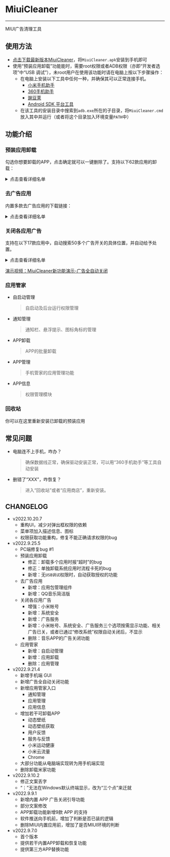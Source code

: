 # MiuiCleaner
----
MIUI广告清理工具

## 使用方法

- [点击下载最新版本MiuiCleaner](https://github.com/gucong3000/MiuiCleaner/releases/latest)，将`MiuiCleaner.apk`安装到手机即可
- 使用“预装应用卸载”功能能时，需要root权限或者ADB权限（亦即“开发者选项”中“USB 调试”），未root用户在使用该功能时请在电脑上按以下步骤操作：
	- 在电脑上安装以下工具中任何一种，并确保其可以正常连接手机。
		- [小米手机助手](http://zhushou.xiaomi.com/)
		- [360手机助手](https://sj.360.cn/)
		- [豌豆荚](https://www.wandoujia.com/)
		- [Android SDK 平台工具](https://developer.android.google.cn/studio/releases/platform-tools?hl=zh-cn)
	- 在该工具的安装目录中搜索到`adb.exe`所在的子目录，将`MiuiCleaner.cmd`放入其中并运行（或者将这个目录加入环境变量`PATH`中）

## 功能介绍
### 预装应用卸载

勾选你想要卸载的APP，点击确定就可以一键删除了。支持以下62款应用的卸载：
<details>
<summary>点击查看详细名单</summary>

- APP 外置开屏广告
	- 广告分析
	- 小米系统广告解决方案（智能服务）
- 桌面广告 APP
	- 智能助理（负一屏）
	- 信息助手（负一屏）
	- 智能出行
	- 内容中心（趣看看）
	- 百度搜索框
	- 桌面搜索框（搜索/全局搜索）
	- 桌面搜索框（Google）
- 过时的 APP
	- 悬浮球
	- 小米闻声
	- 智慧生活
- 影音类 APP
	- 音乐
	- Mi Video
	- 小米视频
	- 腾讯视频小米版
	- 爱奇艺播放器
- 天气
	- 小米天气
- 支付、电商、理财类 APP
	- 小米商城
	- 小米商城系统组件（电商助手）
	- 小米钱包
	- 米币支付
	- 小米支付
	- 小米卡包
	- 小米金融（天星金融）
	- 小米金融（天星金融）- 安全组件
	- 小米金服安全组件
	- 银联可信服务安全组件小米版
- 低使用频率 APP
	- 小米换机
	- 小米社区
	- 用户反馈
	- KLO bug反馈
	- 服务与反馈
	- 我的服务
	- 小米画报
	- 动态壁纸
	- 动态壁纸获取
	- 壁纸备份
	- 壁纸编辑器
	- 收音机（蜻蜓FM）
	- WPS Office Lite
	- 阅读（番茄免费小说）
	- 阅读（多看阅读器）
	- 小米运动健康
- 浏览器
	- 小米浏览器
	- 小米浏览器（国际版）
	- Chrome
- 内置输入法
	- 百度输入法-小米版
	- 搜狗输入法-小米版
	- 讯飞输入法-小米版
	- 小米安全键盘
- 小米游戏中心
	- 游戏中心（旧版）
	- 游戏中心
	- 游戏服务
	- 游戏中心 - pad 版
	- Joyose
- SIM 卡应用
	- 小米移动
	- 全球上网
	- 小米云流量
	- 全球上网工具插件
	- SIM卡应用
- 快应用
	- 快应用中心
	- 快应用服务框架
- 语音助手
	- 语音唤醒
	- 小爱语音(小爱同学)
	- 小爱视觉（扫一扫）
	- 小爱翻译
	- 小爱通话（AI虚拟助手）
</details>

### 去广告应用

内置多款去广告应用的下载链接：
<details>
<summary>点击查看详细名单</summary>

- [李跳跳](https://www.123pan.com/s/A6cA-edAJh)
	> 广告自动跳过工具
- [Edge](https://www.coolapk.com/apk/com.microsoft.emmx)
	> 广告可关，可与Windows的Edge互动，有网页广告屏蔽功能
- [小米浏览器](https://com-globalbrowser.cn.aptoide.com/app)
	> 国际版，广告可关，有网页广告屏蔽功能
- [讯飞输入法](https://423down.lanzouv.com/b0f24av5i)
	> Google Play版，无广告
- 软件包安装程序
	> Google版，代替MIUI的“应用包管理程序”，无广告和审查功能
- [应用包管理组件](https://zisu.lanzoum.com/iI7LGwn5xjc)
	> MIUI软件包安装程序v3.8.0，不含“纯净模式”
- [QQ音乐简洁版](https://www.coolapk.com/apk/com.tencent.qqmusiclite)
	> MIUI 音乐APP套壳的产品
- [Holi 天气](https://www.coolapk.com/apk/com.joe.holi)
	> 无广告，体较小，更漂亮，替代“小米天气”
- [ES文件浏览器](https://423down.lanzouv.com/b0f1d7s2h)
	> 修改版，去广告，代替“小米视频”和“小米音乐”
- [WPS Office Lite](https://www.32r.com/app/109976.html)
	> 国际版，无广告，替代“文档查看器”
- [知乎](https://423down.lanzouo.com/b0f2lkafe)
	> 集成“知了”，可在“知了”中关闭所有广告
- [哔哩哔哩](https://423down.lanzouv.com/b0f1gksne)
	> 集成“哔哩漫游”，可在“哔哩漫游”中关闭所有广告（需点击其版本号7次）
- [优酷视频](https://423down.lanzouv.com/b0f1avpib)
	> 修改版，去广告
- [百度贴吧](https://423down.lanzouv.com/b0f1b6q8d)
	> 修改版，去广告
- [酷安](https://423down.lanzouv.com/b0f2uzq2b)
	> 应用商店，修改版，去广告
- [AppShare](https://appshare.muge.info/)
	> 应用商店，可下载MIUI国际版中提取的APP

</details>

### 关闭各应用广告

支持在以下17款应用中，自动搜索50多个广告开关的具体位置，并自动给予处置。
<details>
<summary>点击查看详细名单</summary>

- 小米帐号
	- 关于小米帐号
		- 系统广告
			- 系统工具广告：`关闭`
- 系统安全
	- 加入“用户体验改进计划”：`关闭`
	- 自动发送诊断数据：`关闭`
	- 广告服务
		- 个性化广告推荐：`关闭`
	- 网页链接调用服务
		- 网页链接调用服务：`关闭`
- 手机管家
	- 在通知栏显示：`关闭`
	- 在线服务：`关闭`
	- 隐私设置
		- 仅在WLAN下推荐：`打开`
		- 个性化推荐：`关闭`
- 应用管理
	- 资源推荐：`关闭`
- 垃圾清理
	- 扫描内存：`关闭`
	- 推荐内容：`关闭`
	- 仅在WLAN下推荐：`打开`
- 应用商店
	- 通知设置
		- 新手帮助：`关闭`
		- 应用更新通知：`关闭`
		- 点赞消息：`关闭`
		- 评论消息：`关闭`
	- 通知栏快捷入口：`关闭`
	- 隐私设置
		- 个性化服务
			- 个性化服务：`关闭`
	- 功能设置
		- 显示福利活动：`关闭`
- 下载管理
	- 信息流设置
		- 仅在WLAN下加载：`打开`
		- 资源推荐：`关闭`
		- 热榜推荐：`关闭`
- 日历
	- 功能设置
		- 显示天气服务：`关闭`
	- 用户体验计划
		- 内容推广：`关闭`
- 时钟
	- 更多闹钟设置
		- 显示生活早报：`关闭`
- 小米社区
	- 隐私管理
		- 详情页相似推荐：`关闭`
		- 个性化广告：`关闭`
		- 信息流推荐：`关闭`
	- 关闭私信消息提醒：`打开`
- 小米天气
	- 用户体验计划
		- 天气视频卡片：`关闭`
		- 内容推广：`关闭`
- 小米视频
	- 隐私设置
		- 个性化内容推荐：`关闭`
		- 个性化广告推荐：`关闭`
	- 消息与推送
		- 未读消息提醒：`关闭`
		- 接收小米推送：`关闭`
	- 其他
		- 在线服务：`关闭`
- 音乐
	- 在线内容服务：`关闭`
- 小爱语音
	- 隐私管理
		- 隐私设置
			- 加入用户体验改进计划：`关闭`
			- 小爱技巧推送服务：`关闭`
			- 个性化推荐：`关闭`
			- 个性化广告推荐：`关闭`
- 搜索
	- 搜索快捷方式
		- 桌面搜索框：`关闭`
	- 首页展示模块
		- 热搜榜单
			- 热搜榜s：`关闭`
		- 搜索提示词：`关闭`
	- 搜索项
		- 搜索精选：`关闭`
	- 网站广告过滤：`打开`
- 浏览器
	- 主页设置
		- 简洁版：`打开`
		- 宫格位推送：`关闭`
	- 隐私防护
		- 广告过滤
			- 广告过滤：`打开`
	- 消息通知管理
		- 接收消息通知：`关闭`
- 小米浏览器
	- 首页设置
		- 简洁版：`打开`
	- 隐私保护
		- 广告过滤
			- 广告过滤：`打开`
	- 高级
		- 浏览器广告：`关闭`
	- 通知栏快捷入口：`关闭`
	- Facebook快捷通知：`关闭`

</details>

[演示视频：MiuiCleaner新功能演示-广告全自动关闭](https://www.zhihu.com/zvideo/1555993019102552064)
### 应用管家

- 自启动管理
	> 自启动及后台运行权限管理
- 通知管理
	> 通知栏、悬浮提示、图标角标的管理
- APP卸载
	> APP的批量卸载
- APP管理
	> 手机管家的应用管理功能
- APP信息
	> 权限管理模块

### 回收站

你可以在这里重新安装已卸载的预装应用

## 常见问题
- 电脑连不上手机，咋办？
	> 确保数据线正常，确保驱动安装正常，可以用“360手机助手”等工具自动安装
- 删错了“XXX”，咋恢复？
	> 进入“回收站”或者“应用商店”，重新安装。

## CHANGELOG

- v2022.10.20.7
	- 重构UI，减少对弹出框权限的依赖
	- 菜单项加入描述信息、图标
	- 权限获取功能重构，修复不能正确请求权限的bug
- v2022.9.25.5
	- PC端修复bug #1
	- 预装应用卸载
		- 修正：卸载多个应用时报“超时”的bug
		- 修正：单独卸载系统应用时流程卡死的bug
		- 新增：无`USB调试`权限时，自动获取授权的功能
	- 去广告应用
		- 新增：应用包管理组件
		- 新增：QQ音乐简洁版
	- 关闭各应用广告
		- 增强：小米帐号
		- 新增：系统安全
		- 新增：广告服务
		- 新增：小米帐号、系统安全、广告服务三个选项按需显示功能、相关广告已关，或者已通过“修改系统”权限自动关闭后，不显示
		- 删除：音乐APP的广告关闭功能
	- 应用管家
		- 新增：自启动管理
		- 新增：应用卸载
		- 删除：应用管理
- v2022.9.21.4
	- 新增手机端 GUI
	- 新增广告全自动关闭功能
	- 新增应用管家入口
		- 通知管理
		- 应用管理
		- 应用信息
	- 增加若干可卸载APP
		- 动态壁纸
		- 动态壁纸获取
		- 用户反馈
		- 服务与反馈
		- 小米运动健康
		- 小米云流量
		- Chrome
	- 大部分功能从电脑端实现转为用手机端实现
	- 删除卸载米家功能
- v2022.9.10.2
	- 修正文案丢字
	- “⋮”无法在Windows默认终端显示，改为“三个点”来迁就
- v2022.9.9.1
	- 新增内置 APP 广告关闭引导功能
	- 部分文案修改
	- APP卸载功能新增9款 APP 的支持
	- 软件推送向手机前，增加了判断是否已装的逻辑
	- 删除MIUI内置应用前，增加了是否MIUI环境的判断
- v2022.9.7.0
	- 首个版本
	- 提供若干内置APP卸载和恢复功能
	- 提供第三方APP替换功能
